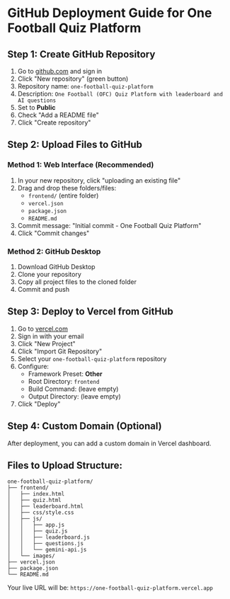 # GitHub Deployment Guide for One Football Quiz Platform

## Step 1: Create GitHub Repository

1. Go to [github.com](https://github.com) and sign in
2. Click "New repository" (green button)
3. Repository name: `one-football-quiz-platform`
4. Description: `One Football (OFC) Quiz Platform with leaderboard and AI questions`
5. Set to **Public**
6. Check "Add a README file"
7. Click "Create repository"

## Step 2: Upload Files to GitHub

### Method 1: Web Interface (Recommended)
1. In your new repository, click "uploading an existing file"
2. Drag and drop these folders/files:
   - `frontend/` (entire folder)
   - `vercel.json`
   - `package.json`
   - `README.md`
3. Commit message: "Initial commit - One Football Quiz Platform"
4. Click "Commit changes"

### Method 2: GitHub Desktop
1. Download GitHub Desktop
2. Clone your repository
3. Copy all project files to the cloned folder
4. Commit and push

## Step 3: Deploy to Vercel from GitHub

1. Go to [vercel.com](https://vercel.com)
2. Sign in with your email
3. Click "New Project"
4. Click "Import Git Repository"
5. Select your `one-football-quiz-platform` repository
6. Configure:
   - Framework Preset: **Other**
   - Root Directory: `frontend`
   - Build Command: (leave empty)
   - Output Directory: (leave empty)
7. Click "Deploy"

## Step 4: Custom Domain (Optional)
After deployment, you can add a custom domain in Vercel dashboard.

## Files to Upload Structure:
```
one-football-quiz-platform/
├── frontend/
│   ├── index.html
│   ├── quiz.html
│   ├── leaderboard.html
│   ├── css/style.css
│   ├── js/
│   │   ├── app.js
│   │   ├── quiz.js
│   │   ├── leaderboard.js
│   │   ├── questions.js
│   │   └── gemini-api.js
│   └── images/
├── vercel.json
├── package.json
└── README.md
```

Your live URL will be: `https://one-football-quiz-platform.vercel.app`